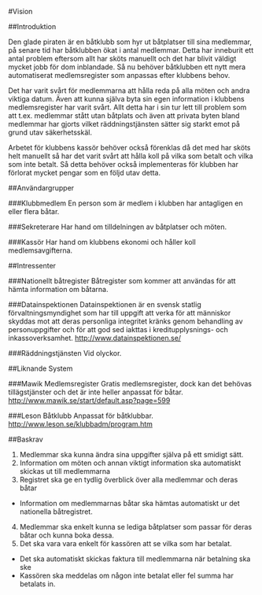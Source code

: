 #Vision

##Introduktion

Den glade piraten är en båtklubb som hyr ut båtplatser till sina medlemmar, på senare tid har båtklubben ökat i antal medlemmar. Detta har inneburit ett antal problem eftersom allt har sköts manuellt och det har blivit väldigt mycket jobb för dom inblandade. Så nu behöver båtklubben ett nytt mera automatiserat medlemsregister som anpassas efter klubbens behov. 

Det har varit svårt för medlemmarna att hålla reda på alla möten och andra viktiga datum. Även att kunna själva byta sin egen information i klubbens medlemsregister har varit svårt. Allt detta har i sin tur lett till problem som att t.ex. medlemmar stått utan båtplats och även att privata byten bland medlemmar har gjorts vilket räddningstjänsten sätter sig starkt emot på grund utav säkerhetsskäl. 

Arbetet för klubbens kassör behöver också förenklas då det med har sköts helt manuellt så har det varit svårt att hålla koll på vilka som betalt och vilka som inte betalt. Så detta behöver också implementeras för klubben har förlorat mycket pengar som en följd utav detta.

##Användargrupper

###Klubbmedlem
En person som är medlem i klubben har antagligen en eller flera båtar.

###Sekreterare
Har hand om tilldelningen av båtplatser och möten.

###Kassör
Har hand om klubbens ekonomi och håller koll medlemsavgifterna.


##Intressenter

###Nationellt båtregister
Båtregister som kommer att användas för att hämta information om båtarna.

###Datainspektionen
Datainspektionen är en svensk statlig förvaltningsmyndighet som har till uppgift att verka för att människor skyddas mot att deras personliga integritet kränks genom behandling av personuppgifter och för att god sed iakttas i kreditupplysnings- och inkassoverksamhet. http://www.datainspektionen.se/

###Räddningstjänsten
Vid olyckor.

##Liknande System

###Mawik Medlemsregister
Gratis medlemsregister, dock kan det behövas tillägstjänster och det är inte heller anpassat för båtar. http://www.mawik.se/start/default.asp?page=599

###Leson Båtklubb
Anpassat för båtklubbar. http://www.leson.se/klubbadm/program.htm

##Baskrav

1. Medlemmar ska kunna ändra sina uppgifter själva på ett smidigt sätt.
2. Information om möten och annan viktigt information ska automatiskt skickas ut till medlemmarna
3. Registret ska ge en tydlig överblick över alla medlemmar och deras båtar
  * Information om medlemmarnas båtar ska hämtas automatiskt ur det nationella båtregistret. 
4. Medlemmar ska enkelt kunna se lediga båtplatser som passar för deras båtar och kunna boka dessa.
5. Det ska vara vara enkelt för kassören att se vilka som har betalat.
  * Det ska automatiskt skickas faktura till medlemmarna när betalning ska ske
  * Kassören ska meddelas om någon inte betalat eller fel summa har betalats in.
